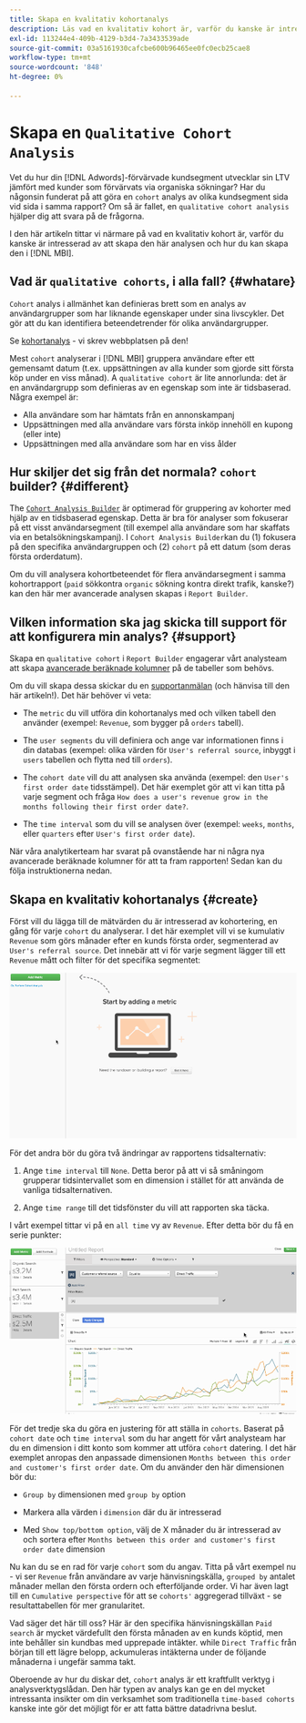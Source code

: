 ```yaml
---
title: Skapa en kvalitativ kohortanalys
description: Läs vad en kvalitativ kohort är, varför du kanske är intresserad av att skapa den här analysen och hur du kan skapa den i [!DNL MBI].
exl-id: 113244e4-409b-4129-b3d4-7a3433539ade
source-git-commit: 03a5161930cafcbe600b96465ee0fc0ecb25cae8
workflow-type: tm+mt
source-wordcount: '848'
ht-degree: 0%

---
```


# Skapa en `Qualitative Cohort Analysis`

Vet du hur din [!DNL Adwords]-förvärvade kundsegment utvecklar sin LTV jämfört med kunder som förvärvats via organiska sökningar? Har du någonsin funderat på att göra en `cohort` analys av olika kundsegment sida vid sida i samma rapport? Om så är fallet, en `qualitative cohort analysis` hjälper dig att svara på de frågorna.

I den här artikeln tittar vi närmare på vad en kvalitativ kohort är, varför du kanske är intresserad av att skapa den här analysen och hur du kan skapa den i [!DNL MBI].

## Vad är `qualitative cohorts`, i alla fall? {#whatare}

`Cohort` analys i allmänhet kan definieras brett som en analys av användargrupper som har liknande egenskaper under sina livscykler. Det gör att du kan identifiera beteendetrender för olika användargrupper.

Se [kohortanalys](https://www.cohortanalysis.com/) - vi skrev webbplatsen på den!

Mest `cohort` analyserar i [!DNL MBI] gruppera användare efter ett gemensamt datum (t.ex. uppsättningen av alla kunder som gjorde sitt första köp under en viss månad). A `qualitative cohort` är lite annorlunda: det är en användargrupp som definieras av en egenskap som inte är tidsbaserad. Några exempel är:

* Alla användare som har hämtats från en annonskampanj
* Uppsättningen med alla användare vars första inköp innehöll en kupong (eller inte)
* Uppsättningen med alla användare som har en viss ålder

## Hur skiljer det sig från det normala? `cohort` builder? {#different}

The [`Cohort Analysis Builder`](../dev-reports/cohort-rpt-bldr.md) är optimerad för gruppering av kohorter med hjälp av en tidsbaserad egenskap. Detta är bra för analyser som fokuserar på ett visst användarsegment (till exempel alla användare som har skaffats via en betalsökningskampanj). I `Cohort Analysis Builder`kan du (1) fokusera på den specifika användargruppen och (2) `cohort` på ett datum (som deras första orderdatum).

Om du vill analysera kohortbeteendet för flera användarsegment i samma kohortrapport (`paid` sökkontra `organic` sökning kontra direkt trafik, kanske?) kan den här mer avancerade analysen skapas i `Report Builder`.

## Vilken information ska jag skicka till support för att konfigurera min analys? {#support}

Skapa en `qualitative cohort` i `Report Builder` engagerar vårt analysteam att skapa [avancerade beräknade kolumner](../data-warehouse-mgr/creating-calculated-columns.md) på de tabeller som behövs.

Om du vill skapa dessa skickar du en [supportanmälan](../../guide-overview.md) (och hänvisa till den här artikeln!). Det här behöver vi veta:

* The `metric` du vill utföra din kohortanalys med och vilken tabell den använder (exempel: `Revenue`, som bygger på `orders` tabell).

* The `user segments` du vill definiera och ange var informationen finns i din databas (exempel: olika värden för `User's referral source`, inbyggt i `users` tabellen och flytta ned till `orders`).

* The `cohort date` vill du att analysen ska använda (exempel: den `User's first order date` tidsstämpel). Det här exemplet gör att vi kan titta på varje segment och fråga `How does a user's revenue grow in the months following their first order date?`.

* The `time interval` som du vill se analysen över (exempel: `weeks`, `months`, eller `quarters` efter `User's first order date`).

När våra analytikerteam har svarat på ovanstående har ni några nya avancerade beräknade kolumner för att ta fram rapporten! Sedan kan du följa instruktionerna nedan.

## Skapa en kvalitativ kohortanalys {#create}

Först vill du lägga till de mätvärden du är intresserad av kohortering, en gång för varje `cohort` du analyserar. I det här exemplet vill vi se kumulativ `Revenue` som görs månader efter en kunds första order, segmenterad av `User's referral source`. Det innebär att vi för varje segment lägger till ett `Revenue` mått och filter för det specifika segmentet:

![](../../assets/qualcohort1.gif)

För det andra bör du göra två ändringar av rapportens tidsalternativ:

1. Ange `time interval` till `None`. Detta beror på att vi så småningom grupperar tidsintervallet som en dimension i stället för att använda de vanliga tidsalternativen.

1. Ange `time range` till det tidsfönster du vill att rapporten ska täcka.

I vårt exempel tittar vi på en `all time` vy av `Revenue`. Efter detta bör du få en serie punkter:

![](../../assets/qualcohort2.gif)

För det tredje ska du göra en justering för att ställa in `cohorts`. Baserat på `cohort date` och `time interval` som du har angett för vårt analysteam har du en dimension i ditt konto som kommer att utföra `cohort` datering. I det här exemplet anropas den anpassade dimensionen `Months between this order and customer's first order date`. Om du använder den här dimensionen bör du:

* `Group by` dimensionen med `group by` option

* Markera alla värden i `dimension` där du är intresserad

* Med `Show top/bottom option`, välj de X månader du är intresserad av och sortera efter `Months between this order and customer's first order date` dimension

Nu kan du se en rad för varje `cohort` som du angav. Titta på vårt exempel nu - vi ser `Revenue` från användare av varje hänvisningskälla, `grouped by` antalet månader mellan den första ordern och efterföljande order. Vi har även lagt till en `Cumulative perspective` för att se `cohorts'` aggregerad tillväxt - se resultattabellen för mer granularitet.

Vad säger det här till oss? Här är den specifika hänvisningskällan `Paid search` är mycket värdefullt den första månaden av en kunds köptid, men inte behåller sin kundbas med upprepade intäkter. while `Direct Traffic` från början till ett lägre belopp, ackumuleras intäkterna under de följande månaderna i ungefär samma takt.

Oberoende av hur du diskar det, `cohort` analys är ett kraftfullt verktyg i analysverktygslådan. Den här typen av analys kan ge en del mycket intressanta insikter om din verksamhet som traditionella `time-based cohorts` kanske inte gör det möjligt för er att fatta bättre datadrivna beslut.
